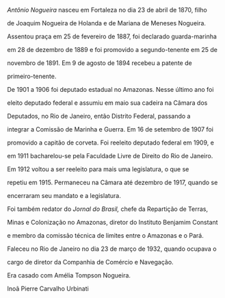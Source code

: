 

*Antônio Nogueira* nasceu em Fortaleza no dia 23 de abril de 1870, filho

de Joaquim Nogueira de Holanda e de Mariana de Meneses Nogueira.



Assentou praça em 25 de fevereiro de 1887, foi declarado guarda-marinha

em 28 de dezembro de 1889 e foi promovido a segundo-tenente em 25 de

novembro de 1891. Em 9 de agosto de 1894 recebeu a patente de

primeiro-tenente.



De 1901 a 1906 foi deputado estadual no Amazonas. Nesse último ano foi

eleito deputado federal e assumiu em maio sua cadeira na Câmara dos

Deputados, no Rio de Janeiro, então Distrito Federal, passando a

integrar a Comissão de Marinha e Guerra. Em 16 de setembro de 1907 foi

promovido a capitão de corveta. Foi reeleito deputado federal em 1909, e

em 1911 bacharelou-se pela Faculdade Livre de Direito do Rio de Janeiro.

Em 1912 voltou a ser reeleito para mais uma legislatura, o que se

repetiu em 1915. Permaneceu na Câmara até dezembro de 1917, quando se

encerraram seu mandato e a legislatura.



Foi também redator do *Jornal do Brasil,* chefe da Repartição de Terras,

Minas e Colonização no Amazonas, diretor do Instituto Benjamim Constant

e membro da comissão técnica de limites entre o Amazonas e o Pará.



Faleceu no Rio de Janeiro no dia 23 de março de 1932, quando ocupava o

cargo de diretor da Companhia de Comércio e Navegação.



Era casado com Amélia Tompson Nogueira.



Inoã Pierre Carvalho Urbinati



